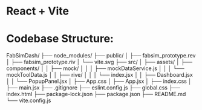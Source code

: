 # React + Vite




# Codebase Structure:

FabSimDash/
├── node_modules/
├── public/
│   ├── fabsim_prototype.rev
│   ├── fabsim_prototype.riv
│   └── vite.svg
├── src/
│   ├── assets/
│   ├── components/
│   │   ├── mock/
│   │   │   ├── mockDataService.js
│   │   │   └── mockToolData.js
│   │   ├── rive/
│   │   │   └── index.jsx
│   │   ├── Dashboard.jsx
│   │   └── PopupPanel.jsx
│   ├── App.css
│   ├── App.jsx
│   ├── index.css
│   ├── main.jsx
├── .gitignore
├── eslint.config.js
├── global.css
├── index.html
├── package-lock.json
├── package.json
├── README.md
└── vite.config.js

